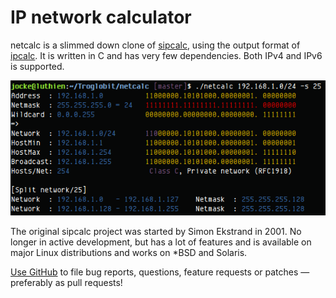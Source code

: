 IP network calculator
=====================

netcalc is a slimmed down clone of [sipcalc][], using the output format
of [ipcalc][].  It is written in C and has very few dependencies.  Both
IPv4 and IPv6 is supported.

![Image netcalc example run](example.png "netcalc in action!")

The original sipcalc project was started by Simon Ekstrand in 2001.  No
longer in active development, but has a lot of features and is available
on major Linux distributions and works on *BSD and Solaris.

[Use GitHub][github] to file bug reports, questions, feature requests or
patches — preferably as pull requests!

[ipcalc]:  http://jodies.de/ipcalc
[sipcalc]: http://www.routemeister.net/
[github]:  https://github.com/troglobit/netcalc

<!--
  -- Local Variables:
  -- mode: markdown
  -- End:
  -->
